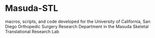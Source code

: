 # Masuda-STL
macros, scripts, and code developed for the University of California, San Diego Orthopedic Surgery Research Department in the Masuda Skeletal Translational Research Lab
